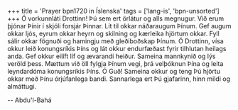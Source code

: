 +++
title = 'Prayer bpn1720 in Íslenska'
tags = ['lang-is', 'bpn-unsorted']
+++
Ó vorkunnláti Drottinn! Þú sem ert örlátur og alls megnugur. Við erum þjónar Þínir í skjóli forsjár Þinnar. Lít til okkar náðaraugum Þínum. Gef augum okkar ljós, eyrum okkar heyrn og skilning og kærleika hjörtum okkar. Fyll sálir okkar fögnuði og hamingju með gleðiboðskap Þínum. Ó Drottinn, vísa okkur leið konungsríkis Þíns og lát okkur endurfæðast fyrir tilhlutan heilags anda. Gef okkur eilíft líf og ævarandi heiður. Sameina mann­kynið og lýs veröld þess. Mættum við öll fylgja Þínum vegi, þrá velþóknun Þína og leita leynd­ardóma konungsríkis Þíns. Ó Guð! Sameina okkur og teng Þú hjörtu okkar með Þínu órjúfan­lega bandi.
Sannarlega ert Þú gjafarinn, hinn mildi og al­máttugi.

-- Abdu'l-Bahá
